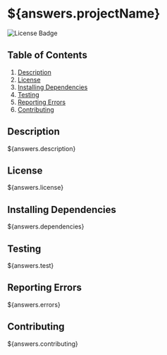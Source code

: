 # ${answers.projectName}
![License Badge](https://img.shields.io/github/license/${answers.github}/${answers.projectName})

## Table of Contents
1. [Description](#description)
2. [License](#license)
3. [Installing Dependencies](#installing-dependencies)
4. [Testing](#testing)
5. [Reporting Errors](#reporting-errors)
6. [Contributing](#contributing)

## Description
${answers.description}
         
## License
${answers.license}
            
## Installing Dependencies
${answers.dependencies}
            
## Testing
${answers.test}
            
## Reporting Errors
${answers.errors}
            
## Contributing
${answers.contributing}